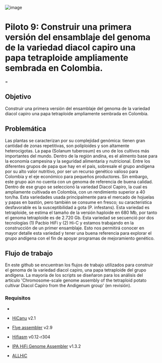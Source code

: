 ![image](https://user-images.githubusercontent.com/7807130/143060785-f3cd9f11-19d0-44ca-9612-f1968125b4a4.png)


# Piloto 9: Construir una primera versión del ensamblaje del genoma de la variedad diacol capiro una papa tetraploide ampliamente sembrada en Colombia.
=

## Objetivo 
Construir una primera versión del ensamblaje del genoma de la variedad diacol capiro una papa tetraploide ampliamente sembrada en Colombia.

## Problemática
Las plantas se caracterizan por su complejidad genómica: tienen gran cantidad de zonas repetitivas, son  poliploides y son altamente heterocigotas. La papa (Solanum tuberosum) es uno de los cultivos más importantes del mundo. Dentro de la región andina, es el alimento base para la economía campesina y la seguridad alimentaria y nutricional. Entre los diferentes grupos de papa que hay en el país, sobresale el grupo andígena por su alto valor nutritivo, por ser un recurso genético valioso para Colombia y el eje económico para pequeños productores. Sin embargo, este grupo aún no cuenta con un genoma de referencia de buena calidad. Dentro de ese grupo se seleccionó la variedad Diacol Capiro, la cual es ampliamente cultivada en Colombia, con un rendimiento superior a 40 ton/ha. Esta variedades usada principalmente para el mercado de hojuelas y papas en bastón, pero también se consume en fresco; su característica desfavorable es la susceptibilidad a gota (P. infestans). Esta variedad es tetraploide, se estima el tamaño de la versión haploide en 680 Mb, por tanto el genoma tetraploide es de 2.720 Gb. Esta variedad se secuenció por dos tecnologías (1) Pacbio HiFi y (2) Hi-C y estamos trabajando en la construcción de un primer ensamblaje. Esto nos permitirá conocer en mayor detalle esta variedad y tener una buena referencia para explorar el grupo andígena con el fin de apoyar programas de mejoramiento genético.

## Flujo de trabajo
En este github se encuentran los flujos de trabajo utilizados para construir el genoma de la variedad diacol capiro, una papa tetraploide del grupo andígena. La mayoría de los scripts se diseñaron para los análisis del artículo 'Chromosome-scale genome assembly of the tetraploid potato cultivar Diacol Capiro from the Andigenum group' (en revisión).


### Requisitos
-

- [HiCanu](https://github.com/marbl/canu) v2.1

- [Flye assembler](https://github.com/fenderglass/Flye) v2.9

- [Hifiasm](https://github.com/chhylp123/hifiasm) v0.12-r304

- [IPA HiFi Genome Assembler](https://github.com/PacificBiosciences/pbipa) v1.3.2 

- [ALLHiC](https://github.com/tangerzhang/ALLHiC)







